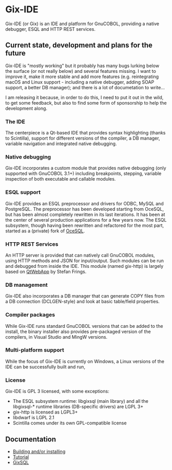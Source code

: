 ﻿# Gix-IDE
Gix-IDE (or Gix) is an IDE and platform for GnuCOBOL, providing a native debugger, ESQL and HTTP REST services.

## Current state, development and plans for the future
Gix-IDE is "mostly working" but it probably has many bugs lurking below the surface (or not really below) and several features missing. I want to improve it, make it more stable and add more features (e.g.  reintegrating macOS and Linux support - including a native debugger, adding SOAP support, a better DB manager); and there is a lot of documetation to write...

I am releasing it because, in order to do this, I need to put it out in the wild, to get some feedback, but also to find some form of sponsorship to help the development along.

### The IDE
The centerpiece is a Qt-based IDE that provides syntax highlighting (thanks to Scintilla), support for different versions of the compiler, a DB manager, variable navigation and integrated native debugging.

### Native debugging
Gix-IDE incorporates a custom module that provides native debugging (only supported with GnuCOBOL 3.1+) including breakpoints, stepping, variable inspection of both executable and callable modules.

### ESQL support
Gix-IDE provides an ESQL preprocessor and drivers for ODBC, MySQL and PostgreSQL. The preprocessor has been developed starting from OceSQL, but has been almost completely rewritten in its last iterations. It has been at the center of several production applications for a few years now. The ESQL subsystem, though having been rewritten and refactored for the most part, started as a (private) fork of [OceSQL](https://github.com/opensourcecobol/Open-COBOL-ESQL).

### HTTP REST Services
An HTTP server is provided that can natively call GnuCOBOL modules, using HTTP methods and JSON for input/output. Such modules can be run and debugged from inside the IDE. This module (named gix-http) is largely based on [QtWebApp](http://stefanfrings.de/qtwebapp/index-en.html) by Stefan Frings.

### DB management
Gix-IDE also incorporates a DB manager that can generate COPY files from a DB connection (DCLGEN-style) and look at basic table/field properties.

### Compiler packages
While Gix-IDE runs standard GnuCOBOL versions that can be added to the install, the binary installer also provides pre-packaged version of the compilers, in Visual Studio and MingW versions.

### Multi-platform support
While the focus of Gix-IDE is currently on Windows, a Linux versions of the IDE can be successfully built and run,

### License
Gix-IDE is GPL 3 licensed, with some exceptions:

 - The ESQL subsystem runtime: libgixsql (main library) and all the libgixsql-* runtime libraries (DB-specific drivers) are LGPL 3+
  - gix-http is licensed as LGPL3+
  - libdwarf is LGPL 2.1
  - Scintilla comes under its own GPL-compatible license

## Documentation

 - [Building and/or installing](building_and_installing.md)
 - [Tutorial](tutorial.md)
 - [GixSQL](gixsql.md)


